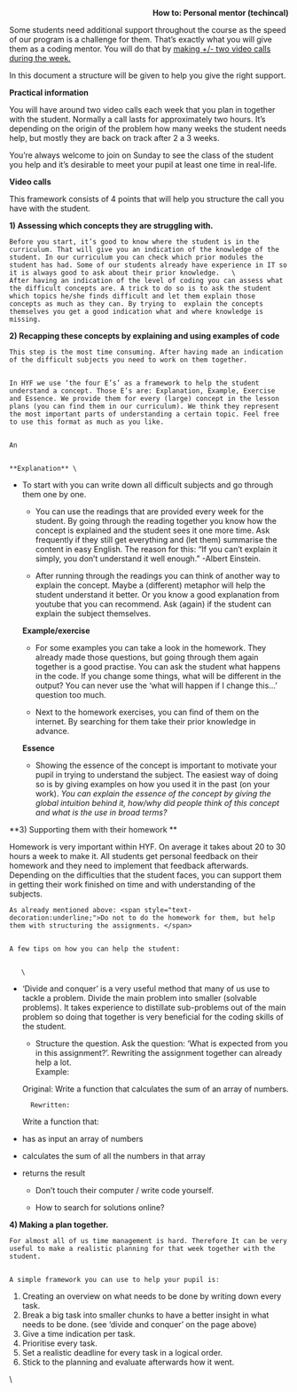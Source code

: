 <p style="text-align: right">
<strong>How to: Personal mentor (techincal)</strong></p>


Some students need additional support throughout the course as the speed of our program is a challenge for them. That’s exactly what you will give them as a coding mentor. You will do that by <span style="text-decoration:underline;">making +/- two video calls during the week. </span> 

In this document a structure will be given to help you give the right support. 

**Practical information**

You will have around two video calls each week that you plan in together with the student. Normally a call lasts for approximately two hours. It’s depending on the origin of the problem how many weeks the student needs help, but mostly they are back on track after 2 a 3 weeks. 

You’re always welcome to join on Sunday to see the class of the student you help and it’s desirable to meet your pupil at least one time in real-life. 

**Video calls**

This framework consists of 4 points that will help you structure the call you have with the student.

**1) Assessing which concepts they are struggling with.** 


    Before you start, it’s good to know where the student is in the curriculum. That will give you an indication of the knowledge of the student. In our curriculum you can check which prior modules the student has had. Some of our students already have experience in IT so it is always good to ask about their prior knowledge.   \
	After having an indication of the level of coding you can assess what the difficult concepts are. A trick to do so is to ask the student which topics he/she finds difficult and let them explain those concepts as much as they can. By trying to  explain the concepts themselves you get a good indication what and where knowledge is missing. 

**2) Recapping these concepts by explaining and using examples of code**


    This step is the most time consuming. After having made an indication of the difficult subjects you need to work on them together. 


    In HYF we use ‘the four E’s’ as a framework to help the student understand a concept. Those E’s are: Explanation, Example, Exercise and Essence. We provide them for every (large) concept in the lesson plans (you can find them in our curriculum). We think they represent the most important parts of understanding a certain topic. Feel free to use this format as much as you like.


    An


    **Explanation** \
- To start with you can write down all difficult subjects and go through them one by one.


    - You can use the readings that are provided every week for the student. By going through the reading together you know how the concept is explained and the student sees it one more time. Ask frequently if they still get everything and (let them) summarise the content in easy English. The reason for this: “If you can’t explain it simply, you don’t understand it well enough.” -Albert Einstein.


    - After running through the readings you can think of another way to explain the concept. Maybe a (different) metaphor will help the student understand it better. Or you know a good explanation from youtube that you can recommend. Ask (again) if the student can explain the subject themselves. 


    **Example/exercise**


    - For some examples you can take a look in the homework. They already made those questions, but going through them again together is a good practise. You can ask the student what happens in the code. If you change some things, what will be different in the output? You can never use the ‘what will happen if I change this...’ question too much. 


    - Next to the homework exercises, you can find of them on the internet. By searching for them take their prior knowledge in advance.

	**Essence**


    - Showing the essence of the concept is important to motivate your pupil in trying to understand the subject. The easiest way of doing so is by giving examples on how you used it in the past (on your work). _You can explain the essence of the concept by giving the global intuition behind it, how/why did people think of this concept and what is the use in broad terms?_

**3) Supporting them with their homework **

Homework is very important within HYF. On average it takes about 20 to 30 hours a week to make it. All students get personal feedback on their homework and they need to implement that feedback afterwards. Depending on the difficulties that the student faces, you can support them in getting their work finished on time and with understanding of the subjects. 


    As already mentioned above: <span style="text-decoration:underline;">Do not to do the homework for them, but help them with structuring the assignments. </span>


    A few tips on how you can help the student:


       \
- ‘Divide and conquer’ is a very useful method that many of us use to tackle a problem. Divide the main problem into smaller (solvable problems). It takes experience to distillate sub-problems out of the main problem so doing that together is very beneficial for the coding skills of the student.


    - Structure the question. Ask the question: ‘What is expected from you in this assignment?’.  Rewriting the assignment together can already help a lot.  \
Example: 


    Original: Write a function that calculates the sum of an array of numbers.

		Rewritten: 


    Write a function that:



*   has as input an array of numbers 
*   calculates the sum of all the numbers in that array
*   returns the result

	- Don’t touch their computer / write code yourself. 

	

	- How to search for solutions online?

 

 

**4) Making a plan together.**


    For almost all of us time management is hard. Therefore It can be very useful to make a realistic planning for that week together with the student. 


    A simple framework you can use to help your pupil is:



1. Creating an overview on what needs to be done by writing down every task. 
2. Break a big task into smaller chunks to have a better insight in what needs to be done. (see ‘divide and conquer’ on the page above)
3. Give a time indication per task.
4. Prioritise every task.
5. Set a realistic deadline for every task in a logical order.
6. Stick to the planning and evaluate afterwards how it went.

 \
